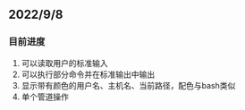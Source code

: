 ## 2022/9/8

### 目前进度
1. 可以读取用户的标准输入
2. 可以执行部分命令并在标准输出中输出
3. 显示带有颜色的用户名、主机名、当前路径，配色与bash类似
4. 单个管道操作